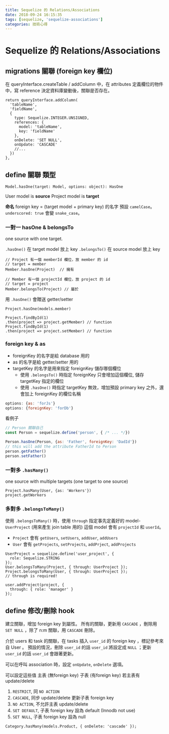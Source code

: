```yaml
---
title: Sequelize 的 Relations/Associations
date: 2018-09-24 16:15:35
tags: [sequelize, 'sequelize-associations']
categories: 技術心得
---
```

# Sequelize 的 Relations/Associations

## migrations 關聯 (foreign key 欄位)

在 queryInterface.createTable / addColumn 中，在 attributes 定義欄位的物件中，寫 reference 決定資料庫變動後，關聯是否存在。

```javascript=
return queryInterface.addColumn(
  'tableName',
  'fieldName',
  {
    type: Sequelize.INTEGER.UNSIGNED,
    references: {
      model: 'tableName',
      key: 'fieldName'
    },
    onDelete: 'SET NULL',
    onUpdate: 'CASCADE'
    //...
  })
},
```

## define 關聯 類型

```
Model.hasOne(target: Model, options: object): HasOne
```

User model is **source**
Project model is **target**

**命名**
foreign key = (target model + primary key) 的名字
預設 `camelCase`。`underscored: true` 會變 `snake_case`。

### 一對一 hasOne & belongsTo

one source with one target.

`.hasOne()` 在 target model 放上 key
`.belongsTo()` 在 source model 放上 key

```javascript=
// Project 有一個 memberId 欄位，放 member 的 id
// target = member
Member.hasOne(Project)  // 擁有

// Member 有一個 projectId 欄位，放 project 的 id
// target = project
Member.belongsTo(Project) // 屬於
```

用 `.hasOne()` 會贈送 getter/setter

```javascript=
Project.hasOne(models.member)

Project.findById(1)
.then(project => project.getMember) // function
Project.findById(1)
.then(project => project.setMember) // function
```

### foreign key & as

- foreignKey 的名字是給 database 用的
- as 的名字是給 getter/setter 用的
- targetKey 的名字是用來指定 foreignKey 儲存哪個欄位
  - 使用 `.belongsTo()` 時指定 foreignKey 只會增加這個欄位, 儲存 targetKey 指定的欄位
  - 使用 `.hasOne()` 時指定 targetKey 無效，增加預設 primary key 之外，還會加上 foreignKey 的欄位名稱

```javascript
options: {as: 'forJs'}
options: {foreignKey: 'forDb'}
```

看例子

```javascript
// Person 關聯自己
const Person = sequelize.define('person', { /* ... */})

Person.hasOne(Person, {as: 'Father', foreignKey: 'DadId'})
// this will add the attribute FatherId to Person
person.getFather()
person.setFather()
```

### 一對多 `.hasMany()`

one source with multiple targets (one target to one source)

```javascript=
Project.hasMany(User, {as: 'Workers'})
project.getWorkers
```

### 多對多 `.belongsToMany()`

使用 `.belongsToMany()` 時，使用 `through` 指定事先定義好的 model-`UserProject` (用來產生 join table 用的)
這個 model 會有 `projectId` 和 `userId`。

- `Project` 會有 `getUsers`, `setUsers`, `addUser`, `addUsers`
- `User` 會有 `getProjects`, `setProjects`, `addPrject`, `addProjects`

```javascript=
UserProject = sequelize.define('user_project', {
  role: Sequelize.STRING
});
User.belongsToMany(Project, { through: UserProject });
Project.belongsToMany(User, { through: UserProject });
// through is required!

user.addProject(project, {
  through: { role: 'manager' }
});
```

## define 修改/刪除 hook

建立關聯，增加 foreign key 到屬性。
所有的關聯，更新用 `CASCADE` ，刪除用 `SET NULL` ，除了 n:m 關聯，用 `CASCADE` 刪除。

介於 users 和 task 的關聯，在 tasks 插入 `user_id` 的 foreign key ，標記參考來自 User 。
預設的情況，刪除 `user_id` 的話 `user_id` 將設定成 `NULL` ；更新 `user_id` 的話 `user_id` 會跟著更新。

可以在呼叫 association 時，設定 `onUpdate`, `onDelete` 選項。

可以設定這些值
主表 (無foreign key)
子表 (有foreign key)
若主表有 update/delete

1. `RESTRICT`, 同 `NO ACTION`
1. `CASCADE`, 同步 update/delete 更新子表 foreign key
1. `NO ACTION`, 不允許主表 update/delete
1. `SET DEFAULT`, 子表 foreign key 設為 default (Innodb not use)
1. `SET NULL`, 子表 foreign key 設為 null

```
Category.hasMany(models.Product, { onDelete: 'cascade' });
```
